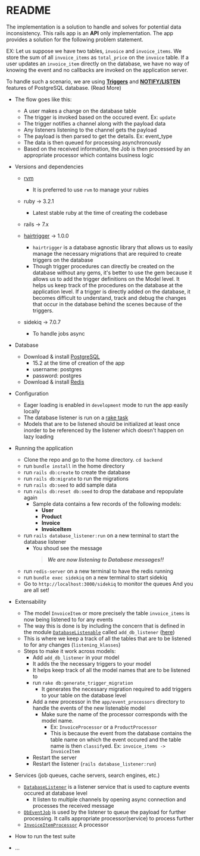 # README
The implementation is a solution to handle and solves for potential data inconsistency.
This rails app is an **API** only implementation. 
The app provides a solution for the following problem statement.

EX: Let us suppose we have two tables, `invoice` and `invoice_items`. We store the sum of all `invoice_items` as `total_price` on the `invoice` table. If a user updates an `invoice_item` directly on the database, we have no way of knowing the event and no callbacks are invoked on the application server.

To handle such a scenario, we are using [**Triggers**](https://www.postgresql.org/docs/current/triggers.html) and [**NOTIFY/LISTEN**](https://www.postgresql.org/docs/current/sql-notify.html) features of PostgreSQL database.
(Read More)

* The flow goes like this:
  - A user makes a change on the database table
  - The trigger is invoked based on the occured event. Ex: `update`
  - The trigger notifies a channel along with the payload data
  - Any listeners listening to the channel gets the payload
  - The payload is then parsed to get the details. Ex: event_type
  - The data is then queued for processing asynchronously
  - Based on the received information, the Job is then processed by an appropriate processor which contains business logic



* Versions and dependencies
  - [rvm](https://rvm.io/)
    - It is preferred to use `rvm` to manage your rubies
  - ruby -> 3.2.1
    - Latest stable ruby at the time of creating the codebase
  - rails -> 7.x
  - [hairtrigger](https://github.com/jenseng/hair_trigger) -> 1.0.0
    - `hairtrigger` is a database agnostic library that allows us to easily manage the necessary migrations that are required to create triggers on the database
    - Though trigger procedures can directly be created on the database without any gems, it's better to use the gem because it allows us to add the trigger definitions on the Model level. It helps us keep track of the procedures on the database at the application level. If a trigger is directly added on the database, it becomes difficult to understand, track and debug the changes that occur in the database behind the scenes because of the triggers.
    
  - sidekiq -> 7.0.7
    - To handle jobs async

* Database
  - Download & install [PostgreSQL](https://www.postgresql.org/download/)
    - 15.2 at the time of creation of the app
    - username: postgres
    - password: postgres
  - Download & install [Redis](https://redis.io/docs/getting-started/installation/)

* Configuration
  - Eager loading is enabled in `development` mode to run the app easily locally
  - The database listener is run on a [rake task](https://github.com/aathreyasharma/backend/blob/main/lib/tasks/database_listener.rake)
  - Models that are to be listened should be initialized at least once inorder to be referenced by the listener which doesn't happen on lazy loading

* Running the application
  - Clone the repo and go to the home directory. `cd backend`
  - run `bundle install` in the home directory
  - run `rails db:create` to create the database
  - run `rails db:migrate` to run the migrations
  - run `rails db:seed` to add sample data
  - run `rails db:reset db:seed` to drop the database and repopulate again
    - Sample data contains a few records of the following models:
      - **User**
      - **Product**
      - **Invoice**
      - **InvoiceItem**
   - run `rails database_listener:run` on a new terminal to start the database listener
     - You shoud see the message
        > ***We are now listening to Database messages!!***
   - run `redis-server` on a new terminal to have the redis running
   - run `bundle exec sidekiq` on a new terminal to start sidekiq
   - Go to `http://localhost:3000/sidekiq` to monitor the queues
   And you are all set!
 
* Extensability
  - The model `InvoiceItem` or more precisely the table `invoice_items` is now being listened to for any events
  - The way this is done is by including the concern that is defined in the module [`DatabaseListenable`](https://github.com/aathreyasharma/backend/blob/main/app/models/concerns/database_listenable.rb) called `add_db_listener` ([here](https://github.com/aathreyasharma/backend/blob/3432f99e05c5cb4f1fb83b91880e13c3c1cf701d/app/models/concerns/database_listenable.rb#L4))
  - This is where we keep a track of all the tables that are to be listened to for any changes (`listening_klasses`)
  - Steps to make it work across models:
    - Add `add_db_listener` in your model
    - It adds the the necessary triggers to your model
    - It helps keep track of all the model names that are to be listened to
    - run `rake db:generate_trigger_migration`
      - It generates the necessary migration required to add triggers to your table on the database level
    - Add a new processor in the `app/event_processors` directory to handle the events of the new listenable model
      - Make sure the name of the processor corresponds with the model name.
        -  Ex: `InvoiceProcessor` or a `ProductProcessor`
        - This is because the event from the database contains the table name on which the event occured and the table name is then `classify`ed. Ex: `invoice_items -> InvoiceItem`
    - Restart the server
    - Restart the listener (`rails database_listener:run`)

* Services (job queues, cache servers, search engines, etc.)
  - [`DatabaseListener`](https://github.com/aathreyasharma/backend/blob/main/app/services/database_listener.rb) is a listener service that is used to capture events occured at database level
    - It listen to multiple channels by opening async connection and processes the received message
  - [`DbEventJob`](https://github.com/aathreyasharma/backend/blob/main/app/jobs/db_event_job.rb) is used by the listener to queue the payload for further processing. It calls appropriate processor(service) to process further
  - [`InvoiceItemProcessor`](https://github.com/aathreyasharma/backend/blob/main/app/event_processors/invoice_item_processor.rb) A processor 

* How to run the test suite

* ...
